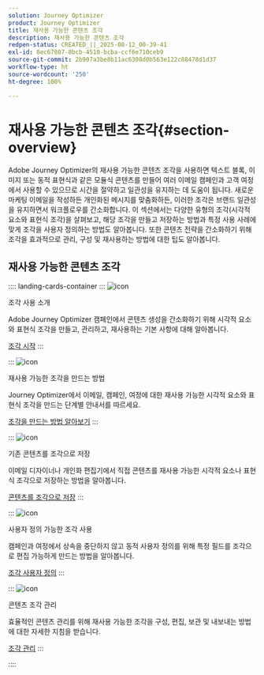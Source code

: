 ```yaml
---
solution: Journey Optimizer
product: Journey Optimizer
title: 재사용 가능한 콘텐츠 조각
description: 재사용 가능한 콘텐츠 조각
redpen-status: CREATED_||_2025-08-12_00-39-41
exl-id: 8ec67807-8bcb-4510-bcba-ccf6e710ceb9
source-git-commit: 2b907a3be8b11ac6308d0b563e122c88478d1d37
workflow-type: ht
source-wordcount: '250'
ht-degree: 100%

---
```


# 재사용 가능한 콘텐츠 조각{#section-overview}

Adobe Journey Optimizer의 재사용 가능한 콘텐츠 조각을 사용하면 텍스트 블록, 이미지 또는 동적 표현식과 같은 모듈식 콘텐츠를 만들어 여러 이메일 캠페인과 고객 여정에서 사용할 수 있으므로 시간을 절약하고 일관성을 유지하는 데 도움이 됩니다. 새로운 마케팅 이메일을 작성하든 개인화된 메시지를 맞춤화하든, 이러한 조각은 브랜드 일관성을 유지하면서 워크플로우를 간소화합니다. 이 섹션에서는 다양한 유형의 조각(시각적 요소와 표현식 조각)을 살펴보고, 해당 조각을 만들고 저장하는 방법과 특정 사용 사례에 맞게 조각을 사용자 정의하는 방법도 알아봅니다. 또한 콘텐츠 전략을 간소화하기 위해 조각을 효과적으로 관리, 구성 및 재사용하는 방법에 대한 팁도 알아봅니다.

## 재사용 가능한 콘텐츠 조각

:::: landing-cards-container
:::
![icon](https://cdn.experienceleague.adobe.com/icons/book.svg?lang=ko)

조각 사용 소개

Adobe Journey Optimizer 캠페인에서 콘텐츠 생성을 간소화하기 위해 시각적 요소와 표현식 조각을 만들고, 관리하고, 재사용하는 기본 사항에 대해 알아봅니다.

[조각 시작](../using/content-management/fragments.md)
:::

:::
![icon](https://cdn.experienceleague.adobe.com/icons/circle-play.svg?lang=ko)

재사용 가능한 조각을 만드는 방법

Journey Optimizer에서 이메일, 캠페인, 여정에 대한 재사용 가능한 시각적 요소와 표현식 조각을 만드는 단계별 안내서를 따르세요.

[조각을 만드는 방법 알아보기](../using/content-management/create-fragments.md)
:::

:::
![icon](https://cdn.experienceleague.adobe.com/icons/list-check.svg?lang=ko)

기존 콘텐츠를 조각으로 저장

이메일 디자이너나 개인화 편집기에서 직접 콘텐츠를 재사용 가능한 시각적 요소나 표현식 조각으로 저장하는 방법을 알아봅니다.

[콘텐츠를 조각으로 저장](../using/content-management/save-fragments.md)
:::

:::
![icon](https://cdn.experienceleague.adobe.com/icons/puzzle-piece.svg?lang=ko)

사용자 정의 가능한 조각 사용

캠페인과 여정에서 상속을 중단하지 않고 동적 사용자 정의를 위해 특정 필드를 조각으로 편집 가능하게 만드는 방법을 알아봅니다.

[조각 사용자 정의](../using/content-management/customizable-fragments.md)
:::

:::
![icon](https://cdn.experienceleague.adobe.com/icons/gear.svg?lang=ko)

콘텐츠 조각 관리

효율적인 콘텐츠 관리를 위해 재사용 가능한 조각을 구성, 편집, 보관 및 내보내는 방법에 대한 자세한 지침을 받습니다.

[조각 관리](../using/content-management/manage-fragments.md)
:::

::::
